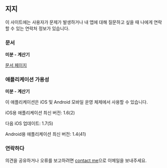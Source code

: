 ## 지지

이 사이트에는 사용자가 문제가 발생하거나 내 앱에 대해 질문하고 싶을 때 나에게 연락할 수 있는 연락처 정보가 있습니다.

### 문서

**미분 - 계산기**

[문서 페이지](https://www.taketechease.com/differentiation/differentiation-calculator-ko.html)

### 애플리케이션 가용성

**미분 - 계산기**

이 애플리케이션은 iOS 및 Android 모바일 운영 체제에서 사용할 수 있습니다.

iOS용 애플리케이션 최신 버전: 1.6(2)

다음 iOS 업데이트: 1.7(5)

Android용 애플리케이션 최신 버전: 1.4(41)

### 연락하다

의견을 공유하거나 오류를 보고하려면 [contact me](mailto:i.d.kosinska@gmail.com)으로 이메일을 보내주세요.
